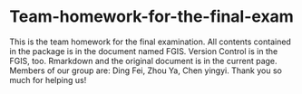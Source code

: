 # Team-homework-for-the-final-exam
This is the team homework for the final examination.
All contents contained in the package is in the document named FGIS.
Version Control is in the FGIS, too.
Rmarkdown and the original document is in the current page.
Members of our group are: Ding Fei, Zhou Ya, Chen yingyi.
Thank you so much for helping us!
